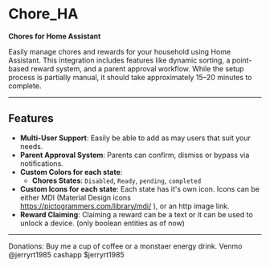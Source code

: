 # Chore_HA  
**Chores for Home Assistant**  

Easily manage chores and rewards for your household using Home Assistant. This integration includes features like dynamic sorting, a point-based reward system, and a parent approval workflow. While the setup process is partially manual, it should take approximately 15–20 minutes to complete.  

---

## Features 
- **Multi-User Support**: Easily be able to add as may users that suit your needs.  
- **Parent Approval System**: Parents can confirm, dismiss or bypass via notifications.  
- **Custom Colors for each state**:
  - **Chores States**: `Disabled`, `Ready`, `pending`, `completed`
- **Custom Icons for each state**: Each state has it's own icon. Icons can be either MDI (Material Design icons https://pictogrammers.com/library/mdi/ ), or an http image link.
- **Reward Claiming**: Claiming a reward can be a text or it can be used to unlock a device. (only boolean entities as of now)

---

Donations: Buy me a cup of coffee or a monstaer energy drink.
Venmo @jerryrt1985
cashapp $jerryrt1985
